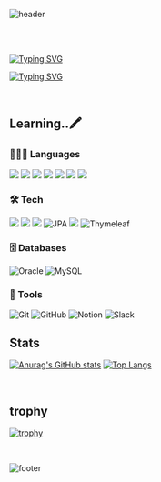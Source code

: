 
![header](https://capsule-render.vercel.app/api?type=Rounded&color=timeGradient&height=220&section=header&text=ChoiMari's-nl-GitHub%20Space🤍&fontSize=70&animation=twinkling&rotate=0&stroke=FFFFFF&strokeWidth=5)

<br><br>

[![Typing SVG](https://readme-typing-svg.demolab.com?font=Comic+Relief&size=30&duration=3000&pause=800&color=F79831FF&width=435&lines=🐰+Hi+there!;I'm+Choi+Mari🥕)](https://git.io/typing-svg)

[![Typing SVG](https://readme-typing-svg.demolab.com?font=Comic+Relief&pause=1000&color=F79560&width=435&lines=Welcome+to+my+little+corner+of+the+web)](https://git.io/typing-svg)

<br>

## Learning..🖍️
### 👩🏻‍💻 Languages
<img src="https://img.shields.io/badge/java-%23007396.svg?&style=flat&logo=java&logoColor=white" /> <img src="https://img.shields.io/badge/html5-%23E34F26.svg?&style=flat&logo=html5&logoColor=white" /> <img src="https://img.shields.io/badge/css3-%231572B6.svg?&style=flat&logo=css3&logoColor=white" /> <img src="https://img.shields.io/badge/javascript-%23F7DF1E.svg?&style=flat&logo=javascript&logoColor=black" /> <img src="https://img.shields.io/badge/c-%23A8B9CC.svg?&style=flat&logo=c&logoColor=black" /> <img src="https://img.shields.io/badge/c%2B%2B-%2300599C.svg?&style=flat&logo=c%2B%2B&logoColor=white" /> <img src="https://img.shields.io/badge/c%23-%23239120.svg?style=flat&logo=c-sharp&logoColor=white"/>

### 🛠️ Tech
<img src="https://img.shields.io/badge/Spring-6DB33F?style=flat&logo=Spring&logoColor=white"/> <img src="https://img.shields.io/badge/Spring Boot-6DB33F?style=flat&logo=springboot&logoColor=white"/>
<img src="https://img.shields.io/badge/MyBatis-000000?style=flat&logo=myBatis&logoColor=white"/> ![JPA](https://img.shields.io/badge/JPA-2C3E50?style=flat&logo=jpa&logoColor=#2C3E50) <img src="https://img.shields.io/badge/Hibernate-59666C?style=flat&logo=Hibernate&logoColor=white"/> ![Thymeleaf](https://img.shields.io/badge/Thymeleaf-005F0F?style=flat&logo=thymeleaf&logoColor=white)

### 🗄️ Databases
![Oracle](https://img.shields.io/badge/Oracle-F80000?style=flat&logo=oracle&logoColor=white) ![MySQL](https://img.shields.io/badge/MySQL-4479A1?style=flat&logo=mysql&logoColor=white)  

### 🧰 Tools   
![Git](https://img.shields.io/badge/Git-F05032?style=flat&logo=git&logoColor=white) ![GitHub](https://img.shields.io/badge/GitHub-181717?style=flat&logo=github&logoColor=white) ![Notion](https://img.shields.io/badge/Notion-000000?style=flat&logo=notion&logoColor=white)  ![Slack](https://img.shields.io/badge/Slack-%234A154B.svg?style=flat&logo=slack&logoColor=white)
<br>

## Stats
[![Anurag's GitHub stats](https://github-readme-stats.vercel.app/api?username=ChoiMari&show_icons=true&theme=solarized-light&locale=kr&border_radius=10&line_height=28)](https://github.com/anuraghazra/github-readme-stats) 
[![Top Langs](https://github-readme-stats.vercel.app/api/top-langs/?username=ChoiMari&langs_count=10&layout=compact&theme=solarized-light&locale=kr&border_radius=10)](https://github.com/anuraghazra/github-readme-stats)

<br>

## trophy
[![trophy](https://github-profile-trophy.vercel.app/?username=ChoiMari&theme=flat)](https://github.com/ryo-ma/github-profile-trophy)

<br>

![footer](https://capsule-render.vercel.app/api?type=blur&color=timeAuto&height=280&section=footer&text=Thanks%20for%20visiting%20my%20GitHub!&fontSize=50)

